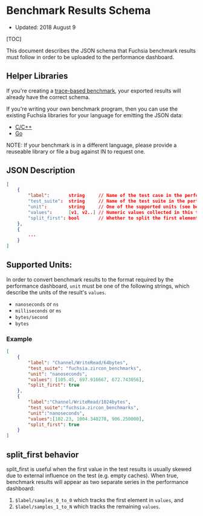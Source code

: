 # Benchmark Results Schema

* Updated: 2018 August 9

[TOC]

This document describes the JSON schema that Fuchsia benchmark results must
follow in order to be uploaded to the performance dashboard.

## Helper Libraries

If you're creating a [trace-based benchmark], your exported results will
already have the correct schema.

If you're writing your own benchmark program, then you can use the existing
Fuchsia libraries for your language for emitting the JSON data:

* [C/C++]
* [Go]

NOTE: If your benchmark is in a different language, please provide a reuseable
library or file a bug against IN to request one.

[C/C++]: /zircon/system/ulib/perftest
[Go]: /garnet/go/src/benchmarking
[Dart]: #
[trace-based benchmark]: trace_based_benchmarking.md

## JSON Description

```json
[
    {
        "label":       string     // Name of the test case in the performance dashboard.
        "test_suite":  string     // Name of the test suite in the performance dashboard.
        "unit":        string     // One of the supported units (see below)
        "values":      [v1, v2..] // Numeric values collected in this test case
        "split_first": bool       // Whether to split the first element in |values| from the rest.
    },
    {
        ...
    }
]
```

## Supported Units:

In order to convert benchmark results to the format required by the performance
dashboard, `unit` must be one of the following strings, which describe the units
of the result's `values`.

* `nanoseconds`  or `ns`
* `milliseconds` or `ms`
* `bytes/second`
* `bytes`


### Example

```json
[
    {
        "label": "Channel/WriteRead/64bytes",
        "test_suite": "fuchsia.zircon_benchmarks",
        "unit": "nanoseconds",
        "values": [105.45, 697.916667, 672.743056],
        "split_first": true
    },
    {
        "label":"Channel/WriteRead/1024bytes",
        "test_suite":"fuchsia.zircon_benchmarks",
        "unit":"nanoseconds",
        "values":[102.23, 1004.340278, 906.250000],
        "split_first": true
    }
]
```

## split_first behavior

split_first is useful when the first value in the test results is usually skewed
due to external influence on the test (e.g. empty caches).  When true, benchmark
results will appear as two separate series in the performance dashboard:

1. `$label/samples_0_to_0` which tracks the first element in `values`, and
1. `$label/samples_1_to_N` which tracks the remaining `values`.


